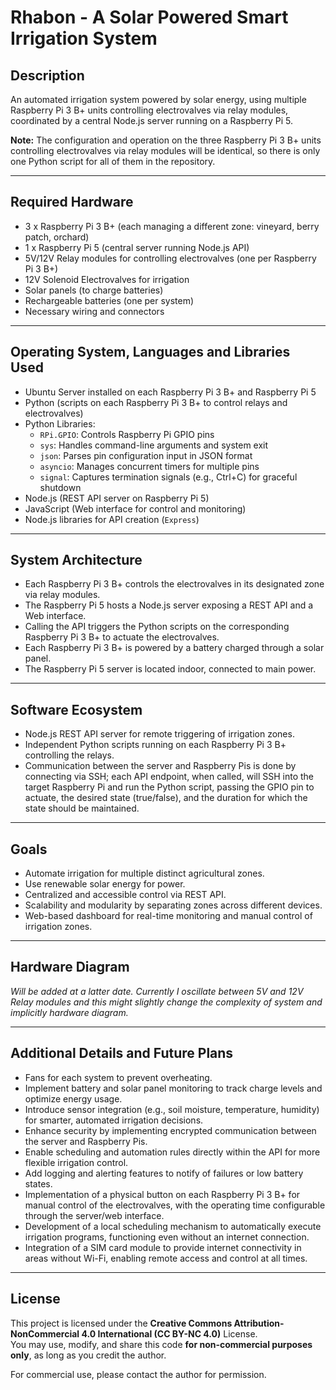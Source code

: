 # Rhabon - A Solar Powered Smart Irrigation System

## Description
An automated irrigation system powered by solar energy, using multiple Raspberry Pi 3 B+ units controlling electrovalves via relay modules, coordinated by a central Node.js server running on a Raspberry Pi 5.

**Note:** The configuration and operation on the three Raspberry Pi 3 B+ units controlling electrovalves via relay modules will be identical, so there is only one Python script for all of them in the repository.

---

## Required Hardware
- 3 x Raspberry Pi 3 B+ (each managing a different zone: vineyard, berry patch, orchard)
- 1 x Raspberry Pi 5 (central server running Node.js API)
- 5V/12V Relay modules for controlling electrovalves (one per Raspberry Pi 3 B+)
- 12V Solenoid Electrovalves for irrigation
- Solar panels (to charge batteries)
- Rechargeable batteries (one per system)
- Necessary wiring and connectors

---

## Operating System, Languages and Libraries Used
- Ubuntu Server installed on each Raspberry Pi 3 B+ and Raspberry Pi 5
- Python (scripts on each Raspberry Pi 3 B+ to control relays and electrovalves)
- Python Libraries:
  - `RPi.GPIO`: Controls Raspberry Pi GPIO pins
  - `sys`: Handles command-line arguments and system exit
  - `json`: Parses pin configuration input in JSON format
  - `asyncio`: Manages concurrent timers for multiple pins
  - `signal`: Captures termination signals (e.g., Ctrl+C) for graceful shutdown
- Node.js (REST API server on Raspberry Pi 5)
- JavaScript (Web interface for control and monitoring)
- Node.js libraries for API creation (`Express`)

---

## System Architecture
- Each Raspberry Pi 3 B+ controls the electrovalves in its designated zone via relay modules.
- The Raspberry Pi 5 hosts a Node.js server exposing a REST API and a Web interface.
- Calling the API triggers the Python scripts on the corresponding Raspberry Pi 3 B+ to actuate the electrovalves.
- Each Raspberry Pi 3 B+ is powered by a battery charged through a solar panel.
- The Raspberry Pi 5 server is located indoor, connected to main power.

---

## Software Ecosystem
- Node.js REST API server for remote triggering of irrigation zones.
- Independent Python scripts running on each Raspberry Pi 3 B+ controlling the relays.
- Communication between the server and Raspberry Pis is done by connecting via SSH; each API endpoint, when called, will SSH into the target Raspberry Pi and run the Python script, passing the GPIO pin to actuate, the desired state (true/false), and the duration for which the state should be maintained.

---

## Goals
- Automate irrigation for multiple distinct agricultural zones.
- Use renewable solar energy for power.
- Centralized and accessible control via REST API.
- Scalability and modularity by separating zones across different devices.
- Web-based dashboard for real-time monitoring and manual control of irrigation zones.

---

## Hardware Diagram
*Will be added at a latter date. Currently I oscillate between 5V and 12V Relay modules and this might slightly change the complexity of system and implicitly hardware diagram.*

---

## Additional Details and Future Plans

- Fans for each system to prevent overheating.
- Implement battery and solar panel monitoring to track charge levels and optimize energy usage.
- Introduce sensor integration (e.g., soil moisture, temperature, humidity) for smarter, automated irrigation decisions.
- Enhance security by implementing encrypted communication between the server and Raspberry Pis.
- Enable scheduling and automation rules directly within the API for more flexible irrigation control.
- Add logging and alerting features to notify of failures or low battery states.
- Implementation of a physical button on each Raspberry Pi 3 B+ for manual control of the electrovalves, with the operating time configurable through the server/web interface.
- Development of a local scheduling mechanism to automatically execute irrigation programs, functioning even without an internet connection.
- Integration of a SIM card module to provide internet connectivity in areas without Wi-Fi, enabling remote access and control at all times.



---

## License

This project is licensed under the **Creative Commons Attribution-NonCommercial 4.0 International (CC BY-NC 4.0)** License.  
You may use, modify, and share this code **for non-commercial purposes only**, as long as you credit the author.

For commercial use, please contact the author for permission.
